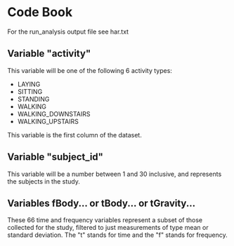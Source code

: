 # Code Book 
For the run_analysis output file see har.txt

## Variable "activity"
This variable will be one of the following 6 activity types:
- LAYING
- SITTING
- STANDING
- WALKING
- WALKING_DOWNSTAIRS
- WALKING_UPSTAIRS

This variable is the first column of the dataset.

## Variable "subject_id"
This variable will be a number between 1 and 30 inclusive, and represents the subjects in the study.

## Variables fBody... or tBody... or tGravity...
These 66 time and frequency variables represent a subset of those collected for the study, filtered to just measurements of type mean or standard deviation. The "t" stands for time and the "f" stands for frequency.